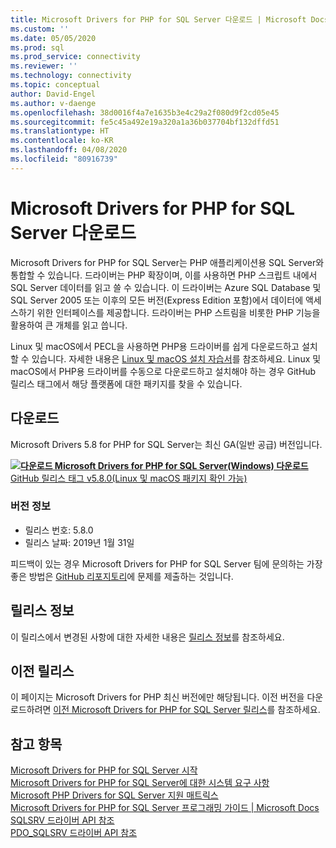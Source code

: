 ```yaml
---
title: Microsoft Drivers for PHP for SQL Server 다운로드 | Microsoft Docs
ms.custom: ''
ms.date: 05/05/2020
ms.prod: sql
ms.prod_service: connectivity
ms.reviewer: ''
ms.technology: connectivity
ms.topic: conceptual
author: David-Engel
ms.author: v-daenge
ms.openlocfilehash: 38d0016f4a7e1635b3e4c29a2f080d9f2cd05e45
ms.sourcegitcommit: fe5c45a492e19a320a1a36b037704bf132dffd51
ms.translationtype: HT
ms.contentlocale: ko-KR
ms.lasthandoff: 04/08/2020
ms.locfileid: "80916739"
---
```

# <a name="download-the-microsoft-drivers-for-php-for-sql-server"></a>Microsoft Drivers for PHP for SQL Server 다운로드

Microsoft Drivers for PHP for SQL Server는 PHP 애플리케이션용 SQL Server와 통합할 수 있습니다. 드라이버는 PHP 확장이며, 이를 사용하면 PHP 스크립트 내에서 SQL Server 데이터를 읽고 쓸 수 있습니다. 이 드라이버는 Azure SQL Database 및 SQL Server 2005 또는 이후의 모든 버전(Express Edition 포함)에서 데이터에 액세스하기 위한 인터페이스를 제공합니다. 드라이버는 PHP 스트림을 비롯한 PHP 기능을 활용하여 큰 개체를 읽고 씁니다.

Linux 및 macOS에서 PECL을 사용하면 PHP용 드라이버를 쉽게 다운로드하고 설치할 수 있습니다. 자세한 내용은 [Linux 및 macOS 설치 자습서](installation-tutorial-linux-mac.md)를 참조하세요. Linux 및 macOS에서 PHP용 드라이버를 수동으로 다운로드하고 설치해야 하는 경우 GitHub 릴리스 태그에서 해당 플랫폼에 대한 패키지를 찾을 수 있습니다.

## <a name="download"></a>다운로드

Microsoft Drivers 5.8 for PHP for SQL Server는 최신 GA(일반 공급) 버전입니다.

**[![다운로드](../../ssms/media/download-icon.png) Microsoft Drivers for PHP for SQL Server(Windows) 다운로드](https://go.microsoft.com/fwlink/?linkid=2120362)**  
[GitHub 릴리스 태그 v5.8.0(Linux 및 macOS 패키지 확인 가능)](https://github.com/Microsoft/msphpsql/releases/tag/v5.8.0)

### <a name="version-information"></a>버전 정보

- 릴리스 번호: 5.8.0
- 릴리스 날짜: 2019년 1월 31일

피드백이 있는 경우 Microsoft Drivers for PHP for SQL Server 팀에 문의하는 가장 좋은 방법은 [GitHub 리포지토리](https://github.com/Microsoft/msphpsql/issues)에 문제를 제출하는 것입니다.

## <a name="release-notes"></a>릴리스 정보

이 릴리스에서 변경된 사항에 대한 자세한 내용은 [릴리스 정보](release-notes-php-sql-driver.md)를 참조하세요.

## <a name="previous-releases"></a>이전 릴리스

이 페이지는 Microsoft Drivers for PHP 최신 버전에만 해당됩니다. 이전 버전을 다운로드하려면 [이전 Microsoft Drivers for PHP for SQL Server 릴리스](release-notes-php-sql-driver.md#previous-releases)를 참조하세요.

## <a name="see-also"></a>참고 항목

[Microsoft Drivers for PHP for SQL Server 시작](getting-started-with-the-php-sql-driver.md)  
[Microsoft Drivers for PHP for SQL Server에 대한 시스템 요구 사항](system-requirements-for-the-php-sql-driver.md)  
[Microsoft PHP Drivers for SQL Server 지원 매트릭스](microsoft-php-drivers-for-sql-server-support-matrix.md)  
[Microsoft Drivers for PHP for SQL Server 프로그래밍 가이드 | Microsoft Docs](programming-guide-for-php-sql-driver.md)  
[SQLSRV 드라이버 API 참조](sqlsrv-driver-api-reference.md)  
[PDO_SQLSRV 드라이버 API 참조](pdo-sqlsrv-driver-reference.md)  
